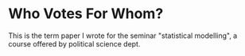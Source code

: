 # Who Votes For Whom?
This is the term paper I wrote for the seminar "statistical modelling", a course offered by political science dept.
